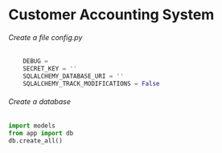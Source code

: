 # Customer Accounting System


###### Create a file config.py ######
``````python
    DEBUG = 
    SECRET_KEY = ''
    SQLALCHEMY_DATABASE_URI = ''
    SQLALCHEMY_TRACK_MODIFICATIONS = False
``````
###### Create a database ######
``````python
import models
from app import db
db.create_all()
``````